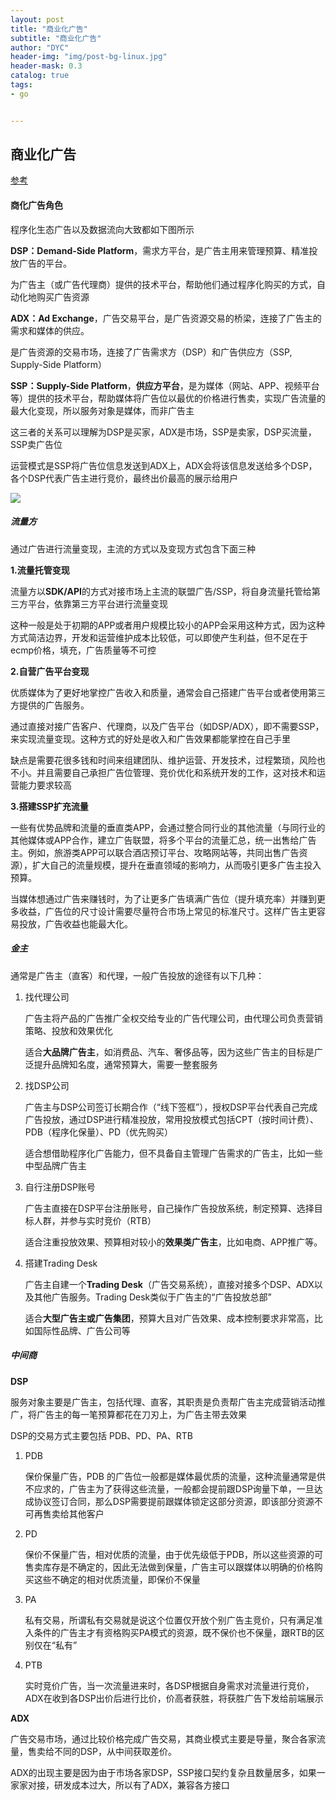 ```yaml
---
layout: post
title: "商业化广告"
subtitle: "商业化广告"
author: "DYC"
header-img: "img/post-bg-linux.jpg"
header-mask: 0.3
catalog: true
tags:
- go


---
```


## 商业化广告

[参考](https://www.woshipm.com/u/653349)

#### 商化广告角色

程序化生态广告以及数据流向大致都如下图所示

**DSP：Demand-Side Platform**，需求方平台，是广告主用来管理预算、精准投放广告的平台。

为广告主（或广告代理商）提供的技术平台，帮助他们通过程序化购买的方式，自动化地购买广告资源

**ADX：Ad Exchange**，广告交易平台，是广告资源交易的桥梁，连接了广告主的需求和媒体的供应。

是广告资源的交易市场，连接了广告需求方（DSP）和广告供应方（SSP, Supply-Side Platform）

**SSP：Supply-Side Platform**，**供应方平台**，是为媒体（网站、APP、视频平台等）提供的技术平台，帮助媒体将广告位以最优的价格进行售卖，实现广告流量的最大化变现，所以服务对象是媒体，而非广告主

这三者的关系可以理解为DSP是买家，ADX是市场，SSP是卖家，DSP买流量，SSP卖广告位

运营模式是SSP将广告位信息发送到ADX上，ADX会将该信息发送给多个DSP，各个DSP代表广告主进行竞价，最终出价最高的展示给用户

![](https://cdn.jsdelivr.net/gh/ddyycc123/imageloader@main/image-20241119112423030.png)

##### 流量方

通过广告进行流量变现，主流的方式以及变现方式包含下面三种

**1.流量托管变现**

流量方以**SDK/API**的方式对接市场上主流的联盟广告/SSP，将自身流量托管给第三方平台，依靠第三方平台进行流量变现

这种一般是处于初期的APP或者用户规模比较小的APP会采用这种方式，因为这种方式简洁边界，开发和运营维护成本比较低，可以即使产生利益，但不足在于ecmp价格，填充，广告质量等不可控

**2.自营广告平台变现**

优质媒体为了更好地掌控广告收入和质量，通常会自己搭建广告平台或者使用第三方提供的广告服务。

通过直接对接广告客户、代理商，以及广告平台（如DSP/ADX），即不需要SSP，来实现流量变现。这种方式的好处是收入和广告效果都能掌控在自己手里

缺点是需要花很多钱和时间来组建团队、维护运营、开发技术，过程繁琐，风险也不小。并且需要自己承担广告位管理、竞价优化和系统开发的工作，这对技术和运营能力要求较高

**3.搭建SSP扩充流量**

一些有优势品牌和流量的垂直类APP，会通过整合同行业的其他流量（与同行业的其他媒体或APP合作，建立广告联盟，将多个平台的流量汇总，统一出售给广告主。例如，旅游类APP可以联合酒店预订平台、攻略网站等，共同出售广告资源），扩大自己的流量规模，提升在垂直领域的影响力，从而吸引更多广告主投入预算。

当媒体想通过广告来赚钱时，为了让更多广告填满广告位（提升填充率）并赚到更多收益，广告位的尺寸设计需要尽量符合市场上常见的标准尺寸。这样广告主更容易投放，广告收益也能最大化。

##### 金主

通常是广告主（直客）和代理，一般广告投放的途径有以下几种：

1. 找代理公司

   广告主将产品的广告推广全权交给专业的广告代理公司，由代理公司负责营销策略、投放和效果优化

   适合**大品牌广告主**，如消费品、汽车、奢侈品等，因为这些广告主的目标是广泛提升品牌知名度，通常预算大，需要一整套服务

2. 找DSP公司

   广告主与DSP公司签订长期合作（“线下签框”），授权DSP平台代表自己完成广告投放，通过DSP进行精准投放，常用投放模式包括CPT（按时间计费）、PDB（程序化保量）、PD（优先购买）

   适合想借助程序化广告能力，但不具备自主管理广告需求的广告主，比如一些中型品牌广告主

3. 自行注册DSP账号

   广告主直接在DSP平台注册账号，自己操作广告投放系统，制定预算、选择目标人群，并参与实时竞价（RTB）

   适合注重投放效果、预算相对较小的**效果类广告主**，比如电商、APP推广等。

4. 搭建Trading Desk

   广告主自建一个**Trading Desk**（广告交易系统），直接对接多个DSP、ADX以及其他广告服务。Trading Desk类似于广告主的“广告投放总部”

   适合**大型广告主或广告集团**，预算大且对广告效果、成本控制要求非常高，比如国际性品牌、广告公司等

##### 中间商

**DSP**

服务对象主要是广告主，包括代理、直客，其职责是负责帮广告主完成营销活动推广，将广告主的每一笔预算都花在刀刃上，为广告主带去效果

DSP的交易方式主要包括 PDB、PD、PA、RTB

1. PDB

   保价保量广告，PDB 的广告位一般都是媒体最优质的流量，这种流量通常是供不应求的，广告主为了获得这些流量，一般都会提前跟DSP询量下单，一旦达成协议签订合同，那么DSP需要提前跟媒体锁定这部分资源，即该部分资源不可再售卖给其他客户

2. PD

   保价不保量广告，相对优质的流量，由于优先级低于PDB，所以这些资源的可售卖库存是不确定的，因此无法做到保量，广告主可以跟媒体以明确的价格购买这些不确定的相对优质流量，即保价不保量

3. PA

   私有交易，所谓私有交易就是说这个位置仅开放个别广告主竞价，只有满足准入条件的广告主才有资格购买PA模式的资源，既不保价也不保量，跟RTB的区别仅在“私有”

4. PTB

   实时竞价广告，当一次流量进来时，各DSP根据自身需求对流量进行竞价，ADX在收到各DSP出价后进行比价，价高者获胜，将获胜广告下发给前端展示

**ADX**

广告交易市场，通过比较价格完成广告交易，其商业模式主要是导量，聚合各家流量，售卖给不同的DSP，从中间获取差价。

ADX的出现主要是因为由于市场各家DSP，SSP接口契约复杂且数量居多，如果一家家对接，研发成本过大，所以有了ADX，兼容各方接口



